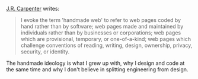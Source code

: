 [J.R. Carpenter](http://luckysoap.com/statements/handmadeweb.html) writes:

> I evoke the term 'handmade web' to refer to web pages coded by hand rather than by software; web pages made and maintained by individuals rather than by businesses or corporations; web pages which are provisional, temporary, or one-of-a-kind; web pages which challenge conventions of reading, writing, design, ownership, privacy, security, or identity.

The handmade ideology is what I grew up with, why I design and code at the same time and why I don't believe in splitting engineering from design.
